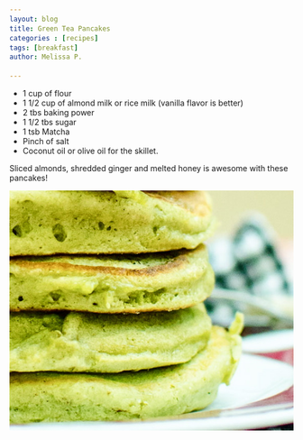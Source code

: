 ```yaml
---
layout: blog
title: Green Tea Pancakes
categories : [recipes]
tags: [breakfast]
author: Melissa P.

---
```

<ul>
  <li>1 cup of flour</li>
  <li>1 1/2 cup of almond milk or rice milk (vanilla flavor is better)</li>
  <li>2 tbs baking power</li>
  <li>1 1/2 tbs sugar</li>
  <li>1 tsb Matcha</li>
  <li>Pinch of salt</li>
  <li>Coconut oil or olive oil for the skillet.</li>
</ul>

<p>Sliced almonds, shredded ginger and melted honey is awesome with these pancakes!</p>

<img src="../../media/images/green-tea-pancakes/green-tea-pancakes.jpg" alt="Green tea pancakes">

